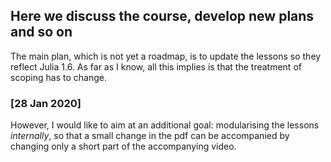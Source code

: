 ## Here we discuss the course, develop new plans and so on

The main plan, which is not yet a roadmap, is to update the lessons so they reflect Julia 1.6. As far as I know, all this implies is that the 
treatment of scoping has to change.

### [28 Jan 2020]

However, I would like to aim at an additional goal: modularising the lessons *internally*, so that a small change in the pdf can be accompanied by changing 
only a short part of the accompanying video.
